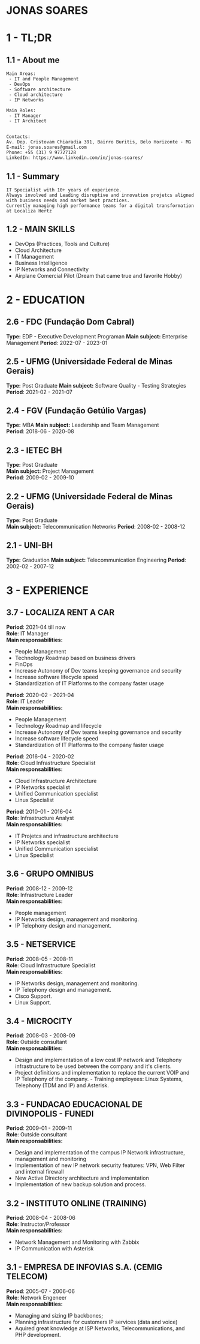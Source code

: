 # JONAS SOARES

# 1 - TL;DR

## 1.1 - About me
```
Main Areas:
 - IT and People Management
 - DevOps
 - Software architecture
 - Cloud architecture
 - IP Networks

Main Roles: 
 - IT Manager
 - IT Architect


Contacts:
Av. Dep. Cristovam Chiaradia 391, Bairro Buritis, Belo Horizonte - MG
E-mail: jonas.soares@gmail.com
Phone: +55 (31) 9 97727128
LinkedIn: https://www.linkedin.com/in/jonas-soares/
```

## 1.1 - Summary
```
IT Specialist with 10+ years of experience.  
Always involved and Leading disruptive and innovation projetcs aligned with business needs and market best practices. 
Currently managing high performance teams for a digital transformation at Localiza Hertz 
```

## 1.2 - MAIN SKILLS
- DevOps (Practices, Tools and Culture)
- Cloud Architecture
- IT Management
- Business Intelligence
- IP Networks and Connectivity
- Airplane Comercial Pilot (Dream that came true and favorite Hobby)


# 2 - EDUCATION

## 2.6 - FDC (Fundação Dom Cabral)
**Type:** EDP - Executive Development Programan
**Main subject:** Enterprise Management
**Period**: 2022-07 - 2023-01 <br>

## 2.5 - UFMG (Universidade Federal de Minas Gerais)
**Type:** Post Graduate
**Main subject:** Software Quality - Testing Strategies
**Period**: 2021-02 - 2021-07 <br>

## 2.4 - FGV (Fundação Getúlio Vargas)
**Type:** MBA
**Main subject:** Leadership and Team Management <br>
**Period**: 2018-06 - 2020-08 <br>

## 2.3 - IETEC BH
**Type:** Post Graduate <br>
**Main subject:** Project Management <br>
**Period**: 2009-02 - 2009-10 <br>

## 2.2 - UFMG (Universidade Federal de Minas Gerais)
**Type:** Post Graduate <br>
**Main subject:** Telecommunication Networks
**Period**: 2008-02 - 2008-12 <br>

## 2.1 - UNI-BH
**Type:** Graduation
**Main subject:** Telecommunication Engineering
**Period**: 2002-02 - 2007-12 <br>


# 3 - EXPERIENCE

## 3.7 - LOCALIZA RENT A CAR
**Period**: 2021-04 till now <br>
**Role**: IT Manager <br>
**Main responsabilities:** 
- People Management 
- Technology Roadmap based on business drivers
- FinOps
- Increase Autonomy of Dev teams keeping governance and security
- Increase software lifecycle speed
- Standardization of IT Platforms to the company faster usage


**Period**: 2020-02 - 2021-04 <br>
**Role**: IT Leader <br>
**Main responsabilities:**
- People Management 
- Technology Roadmap and lifecycle
- Increase Autonomy of Dev teams keeping governance and security
- Increase software lifecycle speed
- Standardization of IT Platforms to the company faster usage


**Period**: 2016-04 - 2020-02 <br>
**Role**: Cloud Infrastructure Specialist <br>
**Main responsabilities:**
 - Cloud Infrastructure Architecture
 - IP Networks specialist
 - Unified Communication specialist
 - Linux Specialist


**Period**: 2010-01 - 2016-04 <br>
**Role**: Infrastructure Analyst <br>
**Main responsabilities:**
 - IT Projetcs and infrastructure architecture
 - IP Networks specialist
 - Unified Communication specialist
 - Linux Specialist


## 3.6 - GRUPO OMNIBUS
**Period**: 2008-12 - 2009-12 <br>
**Role**: Infrastructure Leader <br>
**Main responsabilities:**
 - People management
 - IP Networks design, management and monitoring.
 - IP Telephony design and management.


## 3.5 - NETSERVICE
**Period**: 2008-05 - 2008-11 <br>
**Role**: Cloud Infrastructure Specialist <br>
**Main responsabilities:**
 - IP Networks design, management and monitoring.
 - IP Telephony design and management.
 - Cisco Support.
 - Linux Support.


## 3.4 - MICROCITY
**Period**: 2008-03 - 2008-09 <br>
**Role**: Outside consultant <br>
**Main responsabilities:**
 - Design and implementation of a low cost IP network and Telephony infrastructure to be used between the company and it's clients.
 - Project definitions and implementation to replace the current VOIP and IP Telephony of the company. 
 - Training employees: Linux Systems, Telephony (TDM and IP) and Asterisk.


## 3.3 - FUNDACAO EDUCACIONAL DE DIVINOPOLIS - FUNEDI
**Period**: 2009-01 - 2009-11 <br>
**Role**: Outside consultant <br>
**Main responsabilities:**
 - Design and implementation of the campus IP Network infrastructure, management and monitoring
 - Implementation of new IP network security features: VPN, Web Filter and internal firewall
 - New Active Directory architecture and implementation 
 - Implementation of new backup solution and process.


## 3.2 - INSTITUTO ONLINE (TRAINING)
**Period**: 2008-04 - 2008-06 <br>
**Role**: Instructor/Professor <br>
**Main responsabilities:**
 - Network Management and Monitoring with Zabbix
 - IP Communication with Asterisk


## 3.1 - EMPRESA DE INFOVIAS S.A. (CEMIG TELECOM)
**Period**: 2005-07 - 2006-06 <br>
**Role**: Network Engeneer <br>
**Main responsabilities:**
 - Managing and sizing IP backbones;
 - Planning infrastructure for customers IP services (data and voice)
 - Aquired great knowledge at ISP Networks, Telecommunications, and PHP development.
